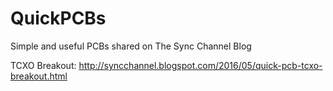 # QuickPCBs
Simple and useful PCBs shared on The Sync Channel Blog

TCXO Breakout:
http://syncchannel.blogspot.com/2016/05/quick-pcb-tcxo-breakout.html
